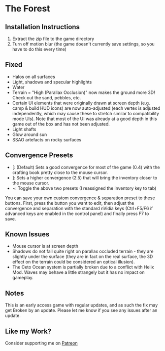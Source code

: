 The Forest
==========

Installation Instructions
-------------------------
1. Extract the zip file to the game directory
2. Turn off motion blur (the game doesn't currently save settings, so you have
   to do this every time)

Fixed
-----
- Halos on all surfaces
- Light, shadows and specular highlights
- Water
- Terrain = "High (Parallax Occlusion)" now makes the ground more 3D! Check out
  the sand, pebbles, etc.
- Certain UI elements that were originally drawn at screen depth (e.g. camp &
  build HUD icons) are now auto-adjusted (each vertex is adjusted
  independently, which may cause these to stretch similar to compatibility mode
  UIs). Note that most of the UI was already at a good depth in this game out
  of the box and has not been adjusted.
- Light shafts
- Glow around sun
- SSAO artefacts on rocky surfaces

Convergence Presets
-------------------
- [: (Default) Sets a good convergence for most of the game (0.4) with the
  crafting book pretty close to the mouse cursor.
- ]: Sets a higher convergence (2.5) that will bring the inventory closer to
  the mouse cursor.
- ~: Toggle the above two presets (I reassigned the inventory key to tab)

You can save your own custom convergence & separation preset to these buttons.
First, press the button you want to edit, then adjust the convergence and
separation with the standard nVidia keys (Ctrl+F5/F6 if advanced keys are
enabled in the control panel) and finally press F7 to save.

Known Issues
------------
- Mouse cursor is at screen depth
- Shadows do not fall quite right on parallax occluded terrain - they are
  slightly under the surface (they are in fact on the real surface, the 3D
  effect on the terrain could be considered an optical illusion).
- The Ceto Ocean system is partially broken due to a conflict with Helix Mod.
  Waves may behave a little strangely but it has no impact on gameplay.

Notes
-----
This is an early access game with regular updates, and as such the fix may get
Broken by an update. Please let me know if you see any issues after an update.

Like my Work?
-------------
Consider supporting me on [Patreon](https://www.patreon.com/DarkStarSword)
